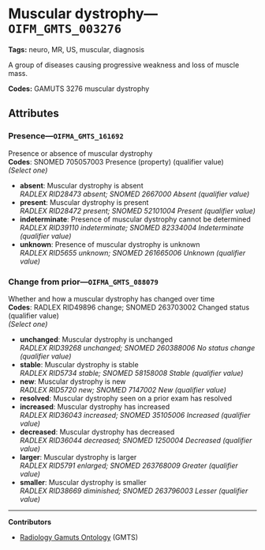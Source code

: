 # Muscular dystrophy—`OIFM_GMTS_003276`

**Tags:** neuro, MR, US, muscular, diagnosis

A group of diseases causing progressive weakness and loss of muscle mass.

**Codes:** GAMUTS 3276 muscular dystrophy

## Attributes

### Presence—`OIFMA_GMTS_161692`

Presence or absence of muscular dystrophy  
**Codes**: SNOMED 705057003 Presence (property) (qualifier value)  
*(Select one)*

- **absent**: Muscular dystrophy is absent  
_RADLEX RID28473 absent; SNOMED 2667000 Absent (qualifier value)_
- **present**: Muscular dystrophy is present  
_RADLEX RID28472 present; SNOMED 52101004 Present (qualifier value)_
- **indeterminate**: Presence of muscular dystrophy cannot be determined  
_RADLEX RID39110 indeterminate; SNOMED 82334004 Indeterminate (qualifier value)_
- **unknown**: Presence of muscular dystrophy is unknown  
_RADLEX RID5655 unknown; SNOMED 261665006 Unknown (qualifier value)_

### Change from prior—`OIFMA_GMTS_088079`

Whether and how a muscular dystrophy has changed over time  
**Codes**: RADLEX RID49896 change; SNOMED 263703002 Changed status (qualifier value)  
*(Select one)*

- **unchanged**: Muscular dystrophy is unchanged  
_RADLEX RID39268 unchanged; SNOMED 260388006 No status change (qualifier value)_
- **stable**: Muscular dystrophy is stable  
_RADLEX RID5734 stable; SNOMED 58158008 Stable (qualifier value)_
- **new**: Muscular dystrophy is new  
_RADLEX RID5720 new; SNOMED 7147002 New (qualifier value)_
- **resolved**: Muscular dystrophy seen on a prior exam has resolved  
- **increased**: Muscular dystrophy has increased  
_RADLEX RID36043 increased; SNOMED 35105006 Increased (qualifier value)_
- **decreased**: Muscular dystrophy has decreased  
_RADLEX RID36044 decreased; SNOMED 1250004 Decreased (qualifier value)_
- **larger**: Muscular dystrophy is larger  
_RADLEX RID5791 enlarged; SNOMED 263768009 Greater (qualifier value)_
- **smaller**: Muscular dystrophy is smaller  
_RADLEX RID38669 diminished; SNOMED 263796003 Lesser (qualifier value)_

---

**Contributors**

- [Radiology Gamuts Ontology](https://gamuts.net/) (GMTS)